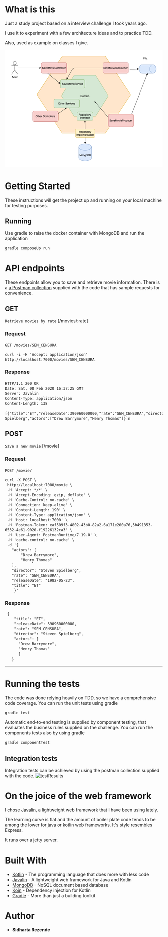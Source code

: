 # What is this

Just a study project based on a interview challenge I took years ago.

I use it to experiment with a few architecture ideas and to practice TDD.

Also, used as example on classes I give. 

![arch](https://github.com/the-sidh/zmovies/blob/master/archtecture.png)

# Getting Started

These instructions will get the project up and running on your local machine for testing purposes. 

## Running

Use gradle to raise the docker container with MongoDB and run the application

```
gradle composeUp run
```

# API endpoints

These endpoints allow you to save and retrieve movie information.
There is a [a Postman collection](https://github.com/the-sidh/zmovies/blob/master/postman/THESIDH.postman_collection.json) supplied with the code that has sample requests for convenience.

## GET
`Retrieve movies by rate` [/movies/:rate]<br/>
### Request

`GET /movies/SEM_CENSURA`

    curl -i -H 'Accept: application/json' http://localhost:7000/movies/SEM_CENSURA

### Response

    HTTP/1.1 200 OK
    Date: Sat, 08 Feb 2020 16:37:25 GMT
    Server: Javalin
    Content-Type: application/json
    Content-Length: 138

    [{"title":"ET","releaseDate":390960000000,"rate":"SEM_CENSURA","director":"Steven Spielberg","actors":["Drew Barrymore","Henry Thomas"]}]n
## POST
`Save a new movie` [/movie] <br/>
### Request

`POST /movie/`

    curl -X POST \
     http://localhost:7000/movie \
     -H 'Accept: */*' \
     -H 'Accept-Encoding: gzip, deflate' \
     -H 'Cache-Control: no-cache' \
     -H 'Connection: keep-alive' \
     -H 'Content-Length: 190' \
     -H 'Content-Type: application/json' \
     -H 'Host: localhost:7000' \
     -H 'Postman-Token: eaf509f3-4802-43b0-82a2-6a171e200a76,5b491353-6532-4e61-9020-f19226132ca3' \
     -H 'User-Agent: PostmanRuntime/7.19.0' \
     -H 'cache-control: no-cache' \
     -d '{
       "actors": [
           "Drew Barrymore",
           "Henry Thomas"
       ],
       "director": "Steven Spielberg",
       "rate": "SEM_CENSURA",
       "releaseDate": "1982-05-23",
       "title": "ET"
        }'

### Response

     {
        "title": "ET",
        "releaseDate": 390960000000,
        "rate": "SEM_CENSURA",
        "director": "Steven Spielberg",
        "actors": [
          "Drew Barrymore",
          "Henry Thomas"
          ]
       }
___

# Running the tests

The code was done relying heavily on TDD, so we have a comprehensive code coverage.
You can run the unit tests using gradle
```
gradle test
```
Automatic end-to-end testing is supplied by component testing, that evaluates the business rules supplied on the challenge. You can run the components tests also by using gradle
```
gradle componentTest
```

## Integration tests

Integration tests can be achieved by using the postman collection supplied with the code.
![testResults](https://github.com/the-sidh/zmovies/blob/master/testsuccess.png)
# On the joice of the web framework

I chose [Javalin](http://https://javalin.io/), a lightweight web framework that I have been using lately. 

The learning curve is flat and the amount of boiler plate code tends to be among the lower for java or kotlin web frameworks. 
It's style resembles Express.

It runs over a jetty server.

# Built With

* [Kotlin](https://kotlinlang.org/) - The programming language that does more with less code
* [Javalin](http://https://javalin.io/) - A lightweight web framework for Java and Kotlin
* [MongoDB](https://www.mongodb.com/) - NoSQL document based database
* [Koin](https://insert-koin.io/) - Dependency injection for Kotlin
* [Gradle](https://gradle.org/) - More than just a building toolkit

# Author

* **Sidharta Rezende** 



